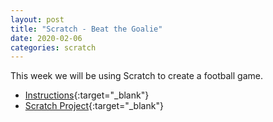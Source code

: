 ```yaml
---
layout: post
title: "Scratch - Beat the Goalie"
date: 2020-02-06
categories: scratch
---
```

This week we will be using Scratch to create a football game.

- [Instructions](https://projects.raspberrypi.org/en/projects/beat-the-goalie){:target="_blank"}
- [Scratch Project](http://rpf.io/beat-the-goalie-on){:target="_blank"}
